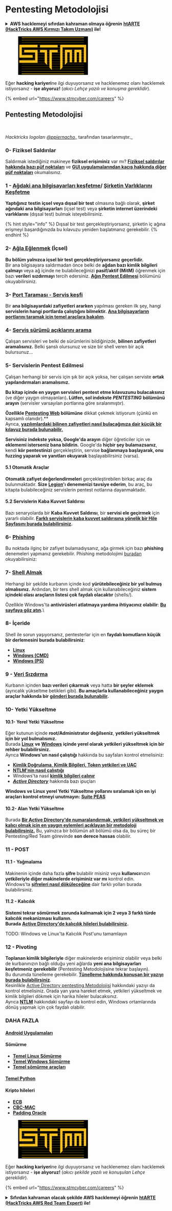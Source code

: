 # Pentesting Metodolojisi

<details>

<summary><strong>AWS hacklemeyi sıfırdan kahraman olmaya öğrenin</strong> <a href="https://training.hacktricks.xyz/courses/arte"><strong>htARTE (HackTricks AWS Kırmızı Takım Uzmanı)</strong></a><strong> ile!</strong></summary>

HackTricks'ı desteklemenin diğer yolları:

* **Şirketinizi HackTricks'te reklamınızı görmek istiyorsanız** veya **HackTricks'i PDF olarak indirmek istiyorsanız** [**ABONELİK PLANLARI**]'na göz atın (https://github.com/sponsors/carlospolop)!
* [**Resmi PEASS & HackTricks ürünlerini edinin**](https://peass.creator-spring.com)
* [**PEASS Ailesi'ni**](https://opensea.io/collection/the-peass-family) keşfedin, özel [**NFT'lerimiz**](https://opensea.io/collection/the-peass-family) koleksiyonumuz
* **Katılın** 💬 [**Discord grubuna**](https://discord.gg/hRep4RUj7f) veya [**telegram grubuna**](https://t.me/peass) veya bizi **Twitter** 🐦 [**@hacktricks\_live**](https://twitter.com/hacktricks\_live)** takip edin.**
* **Hacking püf noktalarınızı paylaşarak PR'lar göndererek HackTricks** (https://github.com/carlospolop/hacktricks) ve [**HackTricks Cloud**](https://github.com/carlospolop/hacktricks-cloud) github depolarına.

</details>

<figure><img src="../.gitbook/assets/image (1) (1) (1) (1) (1) (1) (1) (1) (1) (1) (1) (1) (1) (1) (1) (1) (1) (1) (1) (1) (1).png" alt=""><figcaption></figcaption></figure>

Eğer **hacking kariyeri**ne ilgi duyuyorsanız ve hacklenemez olanı hacklemek istiyorsanız - **işe alıyoruz!** (_akıcı Lehçe yazılı ve konuşma gereklidir_).

{% embed url="https://www.stmcyber.com/careers" %}

## Pentesting Metodolojisi

<figure><img src="../.gitbook/assets/HACKTRICKS-logo.svg" alt=""><figcaption></figcaption></figure>

_Hacktricks logoları_ [_@ppiernacho_](https://www.instagram.com/ppieranacho/)_ tarafından tasarlanmıştır._

### 0- Fiziksel Saldırılar

Saldırmak istediğiniz makineye **fiziksel erişiminiz** var mı? [**Fiziksel saldırılar hakkında bazı püf noktaları**](../physical-attacks/physical-attacks.md) ve [**GUI uygulamalarından kaçış hakkında diğer püf noktaları**](../physical-attacks/escaping-from-gui-applications/) okumalısınız.

### 1 - [Ağdaki ana bilgisayarları keşfetme](pentesting-network/#discovering-hosts)/ [Şirketin Varlıklarını Keşfetme](external-recon-methodology/)

**Yaptığınız testin** **içsel veya dışsal bir test** olmasına bağlı olarak, **şirket ağındaki ana bilgisayarları** (içsel test) veya **şirketin internet üzerindeki varlıklarını** (dışsal test) bulmak isteyebilirsiniz.

{% hint style="info" %}
Dışsal bir test gerçekleştiriyorsanız, şirketin iç ağına erişmeyi başardığınızda bu kılavuzu yeniden başlatmanız gerekebilir.
{% endhint %}

### **2-** [**Ağla Eğlenmek**](pentesting-network/) **(İçsel)**

**Bu bölüm yalnızca içsel bir test gerçekleştiriyorsanız geçerlidir.**\
Bir ana bilgisayara saldırmadan önce belki de **ağdan bazı kimlik bilgileri çalmayı** veya ağ içinde ne bulabileceğinizi **pasif/aktif (MitM)** öğrenmek için bazı **verileri** **sızdırmayı** tercih edersiniz. [**Ağın Pentest Edilmesi**](pentesting-network/#sniffing) bölümünü okuyabilirsiniz.

### 3- [Port Taraması - Servis keşfi](pentesting-network/#scanning-hosts)

Bir **ana bilgisayardaki zafiyetleri ararken** yapılması gereken ilk şey, hangi **servislerin hangi portlarda çalıştığını bilmektir.** [**Ana bilgisayarların portlarını taramak için temel araçlara bakalım**](pentesting-network/#scanning-hosts).

### **4-** [Servis sürümü açıklarını arama](search-exploits.md)

Çalışan servisleri ve belki de sürümlerini bildiğinizde, **bilinen zafiyetleri aramalısınız.** Belki şanslı olursunuz ve size bir shell veren bir açık bulursunuz...

### **5-** Servislerin Pentest Edilmesi

Çalışan herhangi bir servis için şık bir açık yoksa, her çalışan serviste **ortak yapılandırmaları aramalısınız.**

**Bu kitap içinde en yaygın servisleri pentest etme kılavuzunu bulacaksınız** (ve diğer yaygın olmayanları)**. Lütfen, sol indekste** _**PENTESTING**_ **bölümünü arayın** (servisler varsayılan portlarına göre sıralanmıştır).

**Özellikle [**Pentesting Web**](../network-services-pentesting/pentesting-web/) bölümüne** dikkat çekmek istiyorum (çünkü en kapsamlı olanıdır).**\
Ayrıca, [**yazılımlardaki bilinen zafiyetleri nasıl bulacağınıza dair küçük bir kılavuz burada bulunabilir.**](search-exploits.md)

**Servisiniz indekste yoksa, Google'da arayın** diğer öğreticiler için ve **eklememi isterseniz bana bildirin.** Google'da **hiçbir şey bulamazsanız**, kendi **kör pentestinizi** gerçekleştirin, servise **bağlanmaya başlayarak, onu fuzzing yaparak ve yanıtları okuyarak** başlayabilirsiniz (varsa).

#### 5.1 Otomatik Araçlar

**Otomatik zafiyet değerlendirmeleri** gerçekleştirebilen birkaç araç da bulunmaktadır. **Size** [**Legion**](https://github.com/carlospolop/legion)**'ı denemenizi tavsiye ederim**, bu araç, bu kitapta bulabileceğiniz servislerin pentest notlarına dayanmaktadır.

#### **5.2 Servislerin Kaba Kuvvet Saldırısı**

Bazı senaryolarda bir **Kaba Kuvvet Saldırısı**, bir **servisi ele geçirmek** için yararlı olabilir. [**Farklı servislerin kaba kuvvet saldırısına yönelik bir Hile Sayfasını burada bulabilirsiniz**](brute-force.md)**.**

### 6- [Phishing](phishing-methodology/)

Bu noktada ilginç bir zafiyet bulamadıysanız, ağa girmek için bazı **phishing** denemeleri yapmanız gerekebilir. Phishing metodolojimi [buradan](phishing-methodology/) okuyabilirsiniz:

### **7-** [**Shell Almak**](shells/)

Herhangi bir şekilde kurbanın içinde kod **yürütebileceğiniz bir yol bulmuş olmalısınız.** Ardından, bir ters shell almak için kullanabileceğiniz **sistem içindeki olası araçların listesi çok faydalı olacaktır** (shells/).

Özellikle Windows'ta **antivirüsleri atlatmaya yardıma ihtiyacınız olabilir**: [**Bu sayfaya göz atın**](../windows-hardening/av-bypass.md)**.**\\

### 8- İçeride

Shell ile sorun yaşıyorsanız, pentesterlar için en **faydalı komutların küçük bir derlemesini burada bulabilirsiniz**:

* [**Linux**](../linux-hardening/useful-linux-commands/)
* [**Windows (CMD)**](../windows-hardening/basic-cmd-for-pentesters.md)
* [**Windows (PS)**](../windows-hardening/basic-powershell-for-pentesters/)

### **9 -** [**Veri Sızdırma**](exfiltration.md)

Kurbanın içinden **bazı verileri çıkarmak** veya hatta **bir şeyler eklemek** (ayrıcalık yükseltme betikleri gibi). **Bu amaçlarla kullanabileceğiniz yaygın araçlar hakkında bir** [**gönderi burada bulunabilir**](exfiltration.md)**.**
### **10- Yetki Yükseltme**

#### **10.1- Yerel Yetki Yükseltme**

Eğer kutunun içinde **root/Administrator değilseniz**, **yetkileri yükseltmek için bir yol bulmalısınız.**\
Burada [**Linux**](../linux-hardening/privilege-escalation/) **ve** [**Windows**](../windows-hardening/windows-local-privilege-escalation/) **içinde yerel olarak yetkileri yükseltmek için bir rehber bulabilirsiniz.**\
Ayrıca **Windows'un nasıl çalıştığı** hakkında bu sayfaları kontrol etmelisiniz:

* [**Kimlik Doğrulama, Kimlik Bilgileri, Token yetkileri ve UAC**](../windows-hardening/authentication-credentials-uac-and-efs.md)
* [**NTLM'nin nasıl çalıştığı**](../windows-hardening/ntlm/)
* Windows'ta nasıl [**kimlik bilgileri çalınır**](broken-reference/)
* [_**Active Directory**_](../windows-hardening/active-directory-methodology/) hakkında bazı ipuçları

**Windows ve Linux yerel Yetki Yükseltme yollarını sıralamak için en iyi araçları kontrol etmeyi unutmayın:** [**Suite PEAS**](https://github.com/carlospolop/privilege-escalation-awesome-scripts-suite)

#### **10.2- Alan Yetki Yükseltme**

Burada [**Bir Active Directory'de numaralandırmak, yetkileri yükseltmek ve kalıcı olmak için en yaygın eylemleri açıklayan bir metodoloji bulabilirsiniz.**](../windows-hardening/active-directory-methodology/) Bu, yalnızca bir bölümün alt bölümü olsa da, bu süreç bir Pentesting/Red Team görevinde **son derece hassas** olabilir.

### 11 - POST

#### **11.1 - Yağmalama**

Makinenin içinde daha fazla **şifre** bulabilir misiniz veya **kullanıcı**nızın **yetkileriyle diğer makinelerde erişiminiz var mı** kontrol edin.\
Windows'ta [**şifreleri nasıl döküleceğine**](broken-reference/) dair farklı yolları burada bulabilirsiniz.

#### 11.2 - Kalıcılık

**Sistemi tekrar sömürmek zorunda kalmamak için 2 veya 3 farklı türde kalıcılık mekanizması kullanın.**\
**Burada** [**Active Directory'de kalıcılık hileleri bulabilirsiniz**](../windows-hardening/active-directory-methodology/#persistence)**.**

TODO: Windows ve Linux'ta Kalıcılık Post'unu tamamlayın

### 12 - Pivoting

**Toplanan kimlik bilgileriyle** diğer makinelerde erişiminiz olabilir veya belki de kurbanınızın bağlı olduğu yeni ağlarda **yeni ana bilgisayarları keşfetmeniz gerekebilir** (Pentesting Metodolojisine tekrar başlayın).\
Bu durumda tünelleme gerekebilir. [**Tünelleme hakkında konuşan bir yazıyı burada bulabilirsiniz**](tunneling-and-port-forwarding.md).\
Kesinlikle [Active Directory pentesting Metodolojisi](../windows-hardening/active-directory-methodology/) hakkındaki yazıyı da kontrol etmelisiniz. Orada yan yana hareket etmek, yetkileri yükseltmek ve kimlik bilgileri dökmek için harika hileler bulacaksınız.\
Ayrıca [**NTLM**](../windows-hardening/ntlm/) hakkındaki sayfayı da kontrol edin, Windows ortamlarında dönüş yapmak için çok faydalı olabilir.

### DAHA FAZLA

#### [Android Uygulamaları](../mobile-pentesting/android-app-pentesting/)

#### **Sömürme**

* [**Temel Linux Sömürme**](../exploiting/linux-exploiting-basic-esp/)
* [**Temel Windows Sömürme**](../exploiting/windows-exploiting-basic-guide-oscp-lvl.md)
* [**Temel sömürme araçları**](../exploiting/tools/)

#### [**Temel Python**](python/)

#### **Kripto hileleri**

* [**ECB**](../cryptography/electronic-code-book-ecb.md)
* [**CBC-MAC**](../cryptography/cipher-block-chaining-cbc-mac-priv.md)
* [**Padding Oracle**](../cryptography/padding-oracle-priv.md)

<figure><img src="../.gitbook/assets/image (1) (1) (1) (1) (1) (1) (1) (1) (1) (1) (1) (1) (1) (1) (1) (1) (1) (1) (1) (1) (1) (1).png" alt=""><figcaption></figcaption></figure>

Eğer **hacking kariyeri**ne ilgi duyuyorsanız ve hacklenemez olanı hacklemek istiyorsanız - **işe alıyoruz!** (_akıcı şekilde yazılı ve konuşulan Lehçe gereklidir_).

{% embed url="https://www.stmcyber.com/careers" %}

<details>

<summary><strong>Sıfırdan kahraman olacak şekilde AWS hacklemeyi öğrenin</strong> <a href="https://training.hacktricks.xyz/courses/arte"><strong>htARTE (HackTricks AWS Red Team Expert)</strong></a><strong> ile!</strong></summary>

HackTricks'ı desteklemenin diğer yolları:

* **Şirketinizi HackTricks'te reklamını görmek istiyorsanız veya HackTricks'i PDF olarak indirmek istiyorsanız** [**ABONELİK PLANLARINI**](https://github.com/sponsors/carlospolop) kontrol edin!
* [**Resmi PEASS & HackTricks ürünlerini**](https://peass.creator-spring.com) edinin
* [**PEASS Ailesi'ni**](https://opensea.io/collection/the-peass-family) keşfedin, özel [**NFT'lerimiz**](https://opensea.io/collection/the-peass-family) koleksiyonumuzu
* 💬 [**Discord grubuna**](https://discord.gg/hRep4RUj7f) veya [**telegram grubuna**](https://t.me/peass) katılın veya bizi Twitter'da 🐦 [**@hacktricks\_live**](https://twitter.com/hacktricks\_live)** takip edin.**
* **Hacking hilelerinizi göndererek HackTricks ve HackTricks Cloud** github depolarına PR'lar gönderin.

</details>
